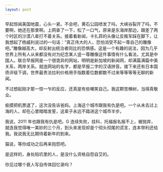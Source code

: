 ```yaml
---
layout: post
---
```


早起惊闻美国地震，心头一紧。不会吧，黄石公园喷发了吗，大峡谷裂开了吗，不要啊，她还在那里啊。上网查了一下，松了一口气，原来是东海岸那边，跟差了两个时区的沙漠八辈打不着关系。接着看新闻，卡扎菲的头像让反叛军踩在脚下，让我想起了杨威利说过的一句话：“真正伟大的人，恐怕消受不起一尊自己的雕像吧。”雕像越高大，却反射出统治者同比的恐惧感。这是一个有趣的说法，因为几乎世界上所有人从来都没有对为纪念某人竖一尊雕像这件事情有什么看法，尤其是中国人。联合早报网是一个很诡异的网站，明明是新加坡的新闻网，却满篇满篇中美关系，两岸关系。就连网站的名字，都是早报二字的汉语拼音。接下来还有日本国债评级下调，世界最贵法拉利价格用手指数着位数都数不过来等等等等无聊的新闻。

不过想起刚才那一惊一乍的反应，还真是有些嘲笑自己。我这颗苦楝树，当得真敬业。

偷摸把机票退了，这次没告诉爸妈。上海这个城市跟我有仇是吧。一个从未去过上海的人，却在心里暗暗发誓，这辈子永远不踏进这个城市半步。

我说，2011 年也跟我有仇是吧。G 连续失败，挂科，托福报名报不上，被抛弃，就连我觉得唯一美妙的三个月，到头来发现却是个彻头彻尾的谎言，连本带利还给我。我说我无比期待着新年的到来。

猫说，等你成功之后再来抱怨吧。

是这样的，身处陷坑里的人，是没什么资格自怨自艾的。

你见过哪个衰人写自传体回忆录吗？
